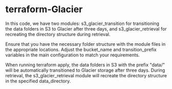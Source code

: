 # terraform-Glacier
In this  code, we have two modules: s3_glacier_transition for transitioning the data folders in S3 to Glacier after three days, and s3_glacier_retrieval for recreating the directory structure during retrieval.

Ensure that you have the necessary folder structure with the module files in the appropriate locations. Adjust the bucket_name and transition_prefix variables in the main configuration to match your requirements.

When running terraform apply, the data folders in S3 with the prefix "data/" will be automatically transitioned to Glacier storage after three days. During retrieval, the s3_glacier_retrieval module will recreate the directory structure in the specified data_directory.
